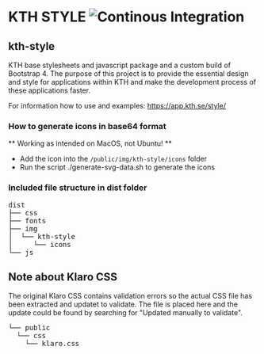 # KTH STYLE ![Continous Integration](https://github.com/KTH/kth-style/actions/workflows/main.yml/badge.svg)

## kth-style

KTH base stylesheets and javascript package and a custom build of Bootstrap 4. The purpose of this project is to provide the essential design and style for applications within KTH and make the development process of these applications faster.

For information how to use and examples: https://app.kth.se/style/

### How to generate icons in base64 format

** Working as intended on MacOS, not Ubuntu! **

- Add the icon into the `/public/img/kth-style/icons` folder
- Run the script ./generate-svg-data.sh to generate the icons

### Included file structure in dist folder

<pre>
dist
├── css
├── fonts
├── img
│  └── kth-style
│     └── icons
└── js
</pre>

## Note about Klaro CSS

The original Klaro CSS contains validation errors so the actual CSS file has been extracted and updatet to validate.
The file is placed here and the update could be found by searching for "Updated manually to validate".

<pre>
└── public
  └── css
    └── klaro.css
</pre>
